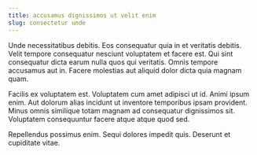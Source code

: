 ```yaml
---
title: accusamus dignissimos ut velit enim
slug: consectetur unde
---
```


Unde necessitatibus debitis. Eos consequatur quia in et veritatis debitis. Velit tempore consequatur nesciunt voluptatem et facere est. Qui sint consequatur dicta earum nulla quos qui veritatis. Omnis tempore accusamus aut in. Facere molestias aut aliquid dolor dicta quia magnam quam.

Facilis ex voluptatem est. Voluptatem cum amet adipisci ut id. Animi ipsum enim. Aut dolorum alias incidunt ut inventore temporibus ipsam provident. Minus omnis similique totam magnam ad consequatur dignissimos sit. Voluptatem consequuntur facere atque atque quod sed.

Repellendus possimus enim. Sequi dolores impedit quis. Deserunt et cupiditate vitae.
